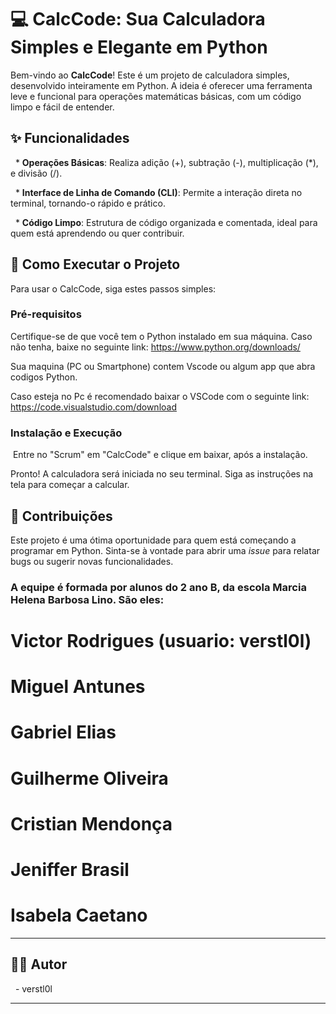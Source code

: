 # 💻 CalcCode: Sua Calculadora Simples e Elegante em Python



Bem-vindo ao **CalcCode**\! Este é um projeto de calculadora simples, desenvolvido inteiramente em Python. A ideia é oferecer uma ferramenta leve e funcional para operações matemáticas básicas, com um código limpo e fácil de entender.



## ✨ Funcionalidades



  * **Operações Básicas**: Realiza adição (+), subtração (-), multiplicação (\*), e divisão (/).

  * **Interface de Linha de Comando (CLI)**: Permite a interação direta no terminal, tornando-o rápido e prático.

  * **Código Limpo**: Estrutura de código organizada e comentada, ideal para quem está aprendendo ou quer contribuir.



## 🚀 Como Executar o Projeto



Para usar o CalcCode, siga estes passos simples:



### Pré-requisitos



Certifique-se de que você tem o Python instalado em sua máquina. Caso não tenha, baixe no seguinte link: https://www.python.org/downloads/

Sua maquina (PC ou Smartphone) contem Vscode ou algum app que abra codigos Python.

Caso esteja no Pc é recomendado baixar o VSCode com o seguinte link: https://code.visualstudio.com/download



### Instalação e Execução

 Entre no "Scrum" em "CalcCode" e clique em baixar, após a instalação. 

Pronto\! A calculadora será iniciada no seu terminal. Siga as instruções na tela para começar a calcular.



## 🤝 Contribuições



Este projeto é uma ótima oportunidade para quem está começando a programar em Python. Sinta-se à vontade para abrir uma *issue* para relatar bugs ou sugerir novas funcionalidades.



### A equipe é formada por alunos do 2 ano B, da escola Marcia Helena Barbosa Lino. São eles:

# Victor Rodrigues (usuario: verstl0l)

# Miguel Antunes

# Gabriel Elias 

# Guilherme Oliveira

# Cristian Mendonça 

# Jeniffer Brasil

# Isabela Caetano 



-----





## 👨‍💻 Autor



  - verstl0l



-----

